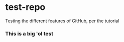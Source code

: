 # test-repo
Testing the different features of GitHub, per the tutorial

<!DOCTYPE html>
<html>
  <head>
    <h3>This is a big 'ol test</h3>
  </head>
</html>
